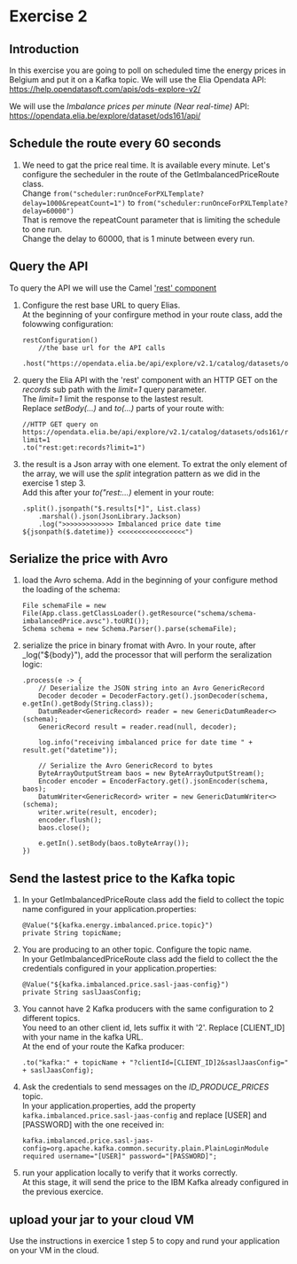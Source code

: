 # Exercise 2

## Introduction

In this exercise you are going to poll on scheduled time the energy prices in Belgium and put it on a Kafka topic.
We will use the Elia Opendata API: https://help.opendatasoft.com/apis/ods-explore-v2/  

We will use the _Imbalance prices per minute (Near real-time)_ API: https://opendata.elia.be/explore/dataset/ods161/api/  

## Schedule the route every 60 seconds

1. We need to gat the price real time. It is available every minute. Let's configure the secheduler in the route of the GetImbalancedPriceRoute class.  
   Change `from("scheduler:runOnceForPXLTemplate?delay=1000&repeatCount=1")` to `from("scheduler:runOnceForPXLTemplate?delay=60000")`  
   That is remove the repeatCount parameter that is limiting the schedule to one run.  
   Change the delay to 60000, that is 1 minute between every run.
   
   
## Query the API

To query the API we will use the Camel ['rest' component](https://camel.apache.org/components/4.4.x/rest-component.htm)  

1. Configure the rest base URL to query Elias.  
   At the beginning of your confirgure method in your route class, add the folowwing configuration:  
   ```
   restConfiguration()
       //the base url for the API calls
       .host("https://opendata.elia.be/api/explore/v2.1/catalog/datasets/ods161");   
   ``` 

2. query the Elia API with the 'rest' component with an HTTP GET on the _records_ sub path with the _limit=1_ query parameter.  
   The _limit=1_ limit the response to the lastest result.  
   Replace _setBody(...)_ and _to(...)_ parts of your route with: 
   ```
   //HTTP GET query on https://opendata.elia.be/api/explore/v2.1/catalog/datasets/ods161/records?limit=1
   .to("rest:get:records?limit=1")   
   ```   

3. the result is a Json array with one element. To extrat the only element of the array, we will use the _split_ integration pattern as we did in the exercise 1 step 3.  
   Add this after your _to("rest:...)_ element in your route:  
   ```
   .split().jsonpath("$.results[*]", List.class)
       .marshal().json(JsonLibrary.Jackson)
       .log(">>>>>>>>>>>>> Imbalanced price date time ${jsonpath($.datetime)} <<<<<<<<<<<<<<<<<")
   ```

## Serialize the price with Avro

1. load the Avro schema. Add in the beginning of your configure method the loading of the schema:  
   ```
   File schemaFile = new File(App.class.getClassLoader().getResource("schema/schema-imbalancedPrice.avsc").toURI());
   Schema schema = new Schema.Parser().parse(schemaFile);
   ```

2. serialize the price in binary fromat with Avro.
   In your route, after _log("${body}"), add the processor that will perform the seralization logic:  
   ```
   .process(e -> {
       // Deserialize the JSON string into an Avro GenericRecord
       Decoder decoder = DecoderFactory.get().jsonDecoder(schema, e.getIn().getBody(String.class));
       DatumReader<GenericRecord> reader = new GenericDatumReader<>(schema);
       GenericRecord result = reader.read(null, decoder);
       
       log.info("receiving imbalanced price for date time " + result.get("datetime"));
       
       // Serialize the Avro GenericRecord to bytes
       ByteArrayOutputStream baos = new ByteArrayOutputStream();
       Encoder encoder = EncoderFactory.get().jsonEncoder(schema, baos);
       DatumWriter<GenericRecord> writer = new GenericDatumWriter<>(schema);
       writer.write(result, encoder);
       encoder.flush();
       baos.close();
       
       e.getIn().setBody(baos.toByteArray());
   })
   ```
## Send the lastest price to the Kafka topic

1. In your GetImbalancedPriceRoute class add the field to collect the topic name configured in your application.properties:  
   ```
   @Value("${kafka.energy.imbalanced.price.topic}")
   private String topicName;
   ```

2. You are producing to an other topic. Configure the topic name.  
   In your GetImbalancedPriceRoute class add the field to collect the the credentials configured in your application.properties:  
   ```
   @Value("${kafka.imbalanced.price.sasl-jaas-config}")
   private String saslJaasConfig;
   ```
   
3. You cannot have 2 Kafka producers with the same configuration to 2 different topics.  
   You need to an other client id, lets suffix it with '2'. Replace [CLIENT_ID] with your name in the kafka URL.  
   At the end of your route the Kafka producer:  

   ```
   .to("kafka:" + topicName + "?clientId=[CLIENT_ID]2&saslJaasConfig=" + saslJaasConfig);
   ```

4. Ask the credentials to send messages on the _ID_PRODUCE_PRICES_ topic.  
   In your application.properties, add the property `kafka.imbalanced.price.sasl-jaas-config` and replace [USER] and [PASSWORD] with the one received in:  
   ```
   kafka.imbalanced.price.sasl-jaas-config=org.apache.kafka.common.security.plain.PlainLoginModule required username="[USER]" password="[PASSWORD]";
   ```
   
5. run your application locally to verify that it works correctly.  
   At this stage, it will send the price to the IBM Kafka already configured in the previous exercice.
   
## upload your jar to your cloud VM

Use the instructions in exercice 1 step 5 to copy and rund your application on your VM in the cloud.
